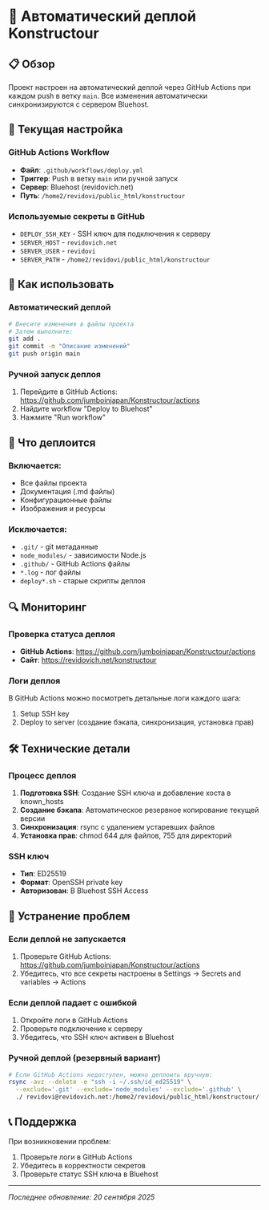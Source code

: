 # 🚀 Автоматический деплой Konstructour

## 📋 Обзор

Проект настроен на автоматический деплой через GitHub Actions при каждом push в ветку `main`. Все изменения автоматически синхронизируются с сервером Bluehost.

## 🔧 Текущая настройка

### GitHub Actions Workflow
- **Файл**: `.github/workflows/deploy.yml`
- **Триггер**: Push в ветку `main` или ручной запуск
- **Сервер**: Bluehost (revidovich.net)
- **Путь**: `/home2/revidovi/public_html/konstructour`

### Используемые секреты в GitHub
- `DEPLOY_SSH_KEY` - SSH ключ для подключения к серверу
- `SERVER_HOST` - `revidovich.net`
- `SERVER_USER` - `revidovi`
- `SERVER_PATH` - `/home2/revidovi/public_html/konstructour`

## 🎯 Как использовать

### Автоматический деплой
```bash
# Внесите изменения в файлы проекта
# Затем выполните:
git add .
git commit -m "Описание изменений"
git push origin main
```

### Ручной запуск деплоя
1. Перейдите в GitHub Actions: https://github.com/jumboinjapan/Konstructour/actions
2. Найдите workflow "Deploy to Bluehost"
3. Нажмите "Run workflow"

## 📁 Что деплоится

### Включается:
- Все файлы проекта
- Документация (.md файлы)
- Конфигурационные файлы
- Изображения и ресурсы

### Исключается:
- `.git/` - git метаданные
- `node_modules/` - зависимости Node.js
- `.github/` - GitHub Actions файлы
- `*.log` - лог файлы
- `deploy*.sh` - старые скрипты деплоя

## 🔍 Мониторинг

### Проверка статуса деплоя
- **GitHub Actions**: https://github.com/jumboinjapan/Konstructour/actions
- **Сайт**: https://revidovich.net/konstructour

### Логи деплоя
В GitHub Actions можно посмотреть детальные логи каждого шага:
1. Setup SSH key
2. Deploy to server (создание бэкапа, синхронизация, установка прав)

## 🛠️ Технические детали

### Процесс деплоя
1. **Подготовка SSH**: Создание SSH ключа и добавление хоста в known_hosts
2. **Создание бэкапа**: Автоматическое резервное копирование текущей версии
3. **Синхронизация**: rsync с удалением устаревших файлов
4. **Установка прав**: chmod 644 для файлов, 755 для директорий

### SSH ключ
- **Тип**: ED25519
- **Формат**: OpenSSH private key
- **Авторизован**: В Bluehost SSH Access

## 🚨 Устранение проблем

### Если деплой не запускается
1. Проверьте GitHub Actions: https://github.com/jumboinjapan/Konstructour/actions
2. Убедитесь, что все секреты настроены в Settings → Secrets and variables → Actions

### Если деплой падает с ошибкой
1. Откройте логи в GitHub Actions
2. Проверьте подключение к серверу
3. Убедитесь, что SSH ключ активен в Bluehost

### Ручной деплой (резервный вариант)
```bash
# Если GitHub Actions недоступен, можно деплоить вручную:
rsync -avz --delete -e "ssh -i ~/.ssh/id_ed25519" \
  --exclude='.git' --exclude='node_modules' --exclude='.github' \
  ./ revidovi@revidovich.net:/home2/revidovi/public_html/konstructour/
```

## 📞 Поддержка

При возникновении проблем:
1. Проверьте логи в GitHub Actions
2. Убедитесь в корректности секретов
3. Проверьте статус SSH ключа в Bluehost

---
*Последнее обновление: 20 сентября 2025*
